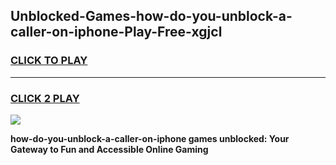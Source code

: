 
## Unblocked-Games-how-do-you-unblock-a-caller-on-iphone-Play-Free-xgjcl
<h3>
<a href="https://premium76.site?title=how-do-you-unblock-a-caller-on-iphone&ref=21A">CLICK TO PLAY</a></h3>
<hr>

<h3>
<a href="https://premium76.site?title=how-do-you-unblock-a-caller-on-iphone&ref=21A">CLICK 2 PLAY</a>
  
</h3>

<a href="https://premium76.site?title=how-do-you-unblock-a-caller-on-iphone&ref=21A"><img src="https://clearcache.store/games.png"></a>


**how-do-you-unblock-a-caller-on-iphone games unblocked: Your Gateway to Fun and Accessible Online Gaming**
